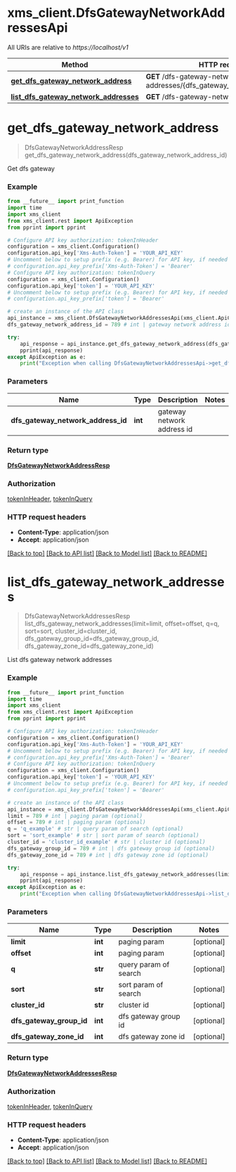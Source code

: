 # xms_client.DfsGatewayNetworkAddressesApi

All URIs are relative to *https://localhost/v1*

Method | HTTP request | Description
------------- | ------------- | -------------
[**get_dfs_gateway_network_address**](DfsGatewayNetworkAddressesApi.md#get_dfs_gateway_network_address) | **GET** /dfs-gateway-network-addresses/{dfs_gateway_network_address_id} | 
[**list_dfs_gateway_network_addresses**](DfsGatewayNetworkAddressesApi.md#list_dfs_gateway_network_addresses) | **GET** /dfs-gateway-network-addresses/ | 


# **get_dfs_gateway_network_address**
> DfsGatewayNetworkAddressResp get_dfs_gateway_network_address(dfs_gateway_network_address_id)



Get dfs gateway

### Example
```python
from __future__ import print_function
import time
import xms_client
from xms_client.rest import ApiException
from pprint import pprint

# Configure API key authorization: tokenInHeader
configuration = xms_client.Configuration()
configuration.api_key['Xms-Auth-Token'] = 'YOUR_API_KEY'
# Uncomment below to setup prefix (e.g. Bearer) for API key, if needed
# configuration.api_key_prefix['Xms-Auth-Token'] = 'Bearer'
# Configure API key authorization: tokenInQuery
configuration = xms_client.Configuration()
configuration.api_key['token'] = 'YOUR_API_KEY'
# Uncomment below to setup prefix (e.g. Bearer) for API key, if needed
# configuration.api_key_prefix['token'] = 'Bearer'

# create an instance of the API class
api_instance = xms_client.DfsGatewayNetworkAddressesApi(xms_client.ApiClient(configuration))
dfs_gateway_network_address_id = 789 # int | gateway network address id

try:
    api_response = api_instance.get_dfs_gateway_network_address(dfs_gateway_network_address_id)
    pprint(api_response)
except ApiException as e:
    print("Exception when calling DfsGatewayNetworkAddressesApi->get_dfs_gateway_network_address: %s\n" % e)
```

### Parameters

Name | Type | Description  | Notes
------------- | ------------- | ------------- | -------------
 **dfs_gateway_network_address_id** | **int**| gateway network address id | 

### Return type

[**DfsGatewayNetworkAddressResp**](DfsGatewayNetworkAddressResp.md)

### Authorization

[tokenInHeader](../README.md#tokenInHeader), [tokenInQuery](../README.md#tokenInQuery)

### HTTP request headers

 - **Content-Type**: application/json
 - **Accept**: application/json

[[Back to top]](#) [[Back to API list]](../README.md#documentation-for-api-endpoints) [[Back to Model list]](../README.md#documentation-for-models) [[Back to README]](../README.md)

# **list_dfs_gateway_network_addresses**
> DfsGatewayNetworkAddressesResp list_dfs_gateway_network_addresses(limit=limit, offset=offset, q=q, sort=sort, cluster_id=cluster_id, dfs_gateway_group_id=dfs_gateway_group_id, dfs_gateway_zone_id=dfs_gateway_zone_id)



List dfs gateway network addresses

### Example
```python
from __future__ import print_function
import time
import xms_client
from xms_client.rest import ApiException
from pprint import pprint

# Configure API key authorization: tokenInHeader
configuration = xms_client.Configuration()
configuration.api_key['Xms-Auth-Token'] = 'YOUR_API_KEY'
# Uncomment below to setup prefix (e.g. Bearer) for API key, if needed
# configuration.api_key_prefix['Xms-Auth-Token'] = 'Bearer'
# Configure API key authorization: tokenInQuery
configuration = xms_client.Configuration()
configuration.api_key['token'] = 'YOUR_API_KEY'
# Uncomment below to setup prefix (e.g. Bearer) for API key, if needed
# configuration.api_key_prefix['token'] = 'Bearer'

# create an instance of the API class
api_instance = xms_client.DfsGatewayNetworkAddressesApi(xms_client.ApiClient(configuration))
limit = 789 # int | paging param (optional)
offset = 789 # int | paging param (optional)
q = 'q_example' # str | query param of search (optional)
sort = 'sort_example' # str | sort param of search (optional)
cluster_id = 'cluster_id_example' # str | cluster id (optional)
dfs_gateway_group_id = 789 # int | dfs gateway group id (optional)
dfs_gateway_zone_id = 789 # int | dfs gateway zone id (optional)

try:
    api_response = api_instance.list_dfs_gateway_network_addresses(limit=limit, offset=offset, q=q, sort=sort, cluster_id=cluster_id, dfs_gateway_group_id=dfs_gateway_group_id, dfs_gateway_zone_id=dfs_gateway_zone_id)
    pprint(api_response)
except ApiException as e:
    print("Exception when calling DfsGatewayNetworkAddressesApi->list_dfs_gateway_network_addresses: %s\n" % e)
```

### Parameters

Name | Type | Description  | Notes
------------- | ------------- | ------------- | -------------
 **limit** | **int**| paging param | [optional] 
 **offset** | **int**| paging param | [optional] 
 **q** | **str**| query param of search | [optional] 
 **sort** | **str**| sort param of search | [optional] 
 **cluster_id** | **str**| cluster id | [optional] 
 **dfs_gateway_group_id** | **int**| dfs gateway group id | [optional] 
 **dfs_gateway_zone_id** | **int**| dfs gateway zone id | [optional] 

### Return type

[**DfsGatewayNetworkAddressesResp**](DfsGatewayNetworkAddressesResp.md)

### Authorization

[tokenInHeader](../README.md#tokenInHeader), [tokenInQuery](../README.md#tokenInQuery)

### HTTP request headers

 - **Content-Type**: application/json
 - **Accept**: application/json

[[Back to top]](#) [[Back to API list]](../README.md#documentation-for-api-endpoints) [[Back to Model list]](../README.md#documentation-for-models) [[Back to README]](../README.md)

